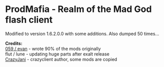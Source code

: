 # ProdMafia - Realm of the Mad God flash client

Modified to version 1.6.2.0.0 with some additions. Also dumped 50 times...

**Credits:**\
[059 / evan](https://realmstock.com) - wrote 90% of the mods originally\
flut / lune - updating huge parts after exalt release\
[CrazyJani](https://github.com/sometimesrain) - crazyclient author, some mods are copied
